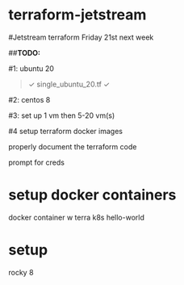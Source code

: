 # terraform-jetstream

#Jetstream terraform Friday 21st next week

##**TODO:**

#1: ubuntu 20
> ✓ single_ubuntu_20.tf ✓

#2: centos 8

#3: set up 1 vm then 5-20 vm(s)

#4 setup terraform docker images

properly document the terraform code

prompt for creds

# setup docker containers
docker container w terra
k8s hello-world

# setup
rocky 8
